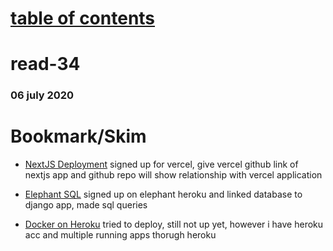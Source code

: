 # [table of contents](https://h-griffin.github.io/reading-notes-401/)
# read-34
### 06 july 2020


# Bookmark/Skim
- [NextJS Deployment](https://nextjs.org/docs/deployment)
signed up for vercel, give vercel github link of nextjs app and github repo will show relationship with vercel application

- [Elephant SQL](https://www.elephantsql.com/)
signed up on elephant heroku and linked database to django app, made sql queries

- [Docker on Heroku](https://devcenter.heroku.com/articles/build-docker-images-heroku-yml)
tried to deploy, still not up yet, however i have heroku acc and multiple running apps thorugh heroku
